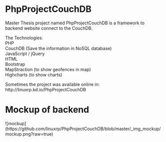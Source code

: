 PhpProjectCouchDB
==================

Master Thesis project named PhpProjectCouchDB is a framework to backend website connect to the CouchDB.

The Technologies:<br>
PHP<br>
CouchDB (Save the information in NoSQL database)<br>
JavaScript / jQuery<br>
HTML<br>
Bootstrap <br>
MapStraction (to show geofences in map) <br>
Highcharts (to show charts)<br>

<p>Sometimes the project was available online in: http://linuxrp.kd.io/PhpProjectCouchDB</p>

<h1>Mockup of backend</h1>
<p>![mockup](https://github.com/linuxrp/PhpProjectCouchDB/blob/master/_img_mockup/mockup.png?raw=true)</p>

